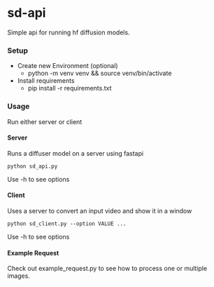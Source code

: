 # sd-api
Simple api for running hf diffusion models.

### Setup
- Create new Environment (optional)
  - python -m venv venv && source venv/bin/activate
- Install requirements
  - pip install -r requirements.txt
 
### Usage
Run either server or client
#### Server
Runs a diffuser model on a server using fastapi
```
python sd_api.py
```
Use -h to see options
#### Client
Uses a server to convert an input video and show it in a window
```
python sd_client.py --option VALUE ...
```
Use -h to see options
#### Example Request
Check out example_request.py to see how to process one or multiple images.




